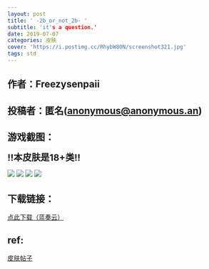 ```yaml
---
layout: post
title: ' -2b_or_not_2b- '
subtitle: 'it's a question.'
date: 2019-07-07
categories: 皮肤
cover: 'https://i.postimg.cc/RhybW80N/screenshot321.jpg'
tags: std
---
```


## 作者：Freezysenpaii

## 投稿者：匿名(anonymous@anonymous.an)
 
## 游戏截图：

<big><big><strong><red>!!本皮肤是18+类!!</red></strong></big></big>

<img src="https://i.postimg.cc/5NXhf5tX/screenshot317.jpg">

<img src="https://i.postimg.cc/SKh3Lwf9/screenshot318.jpg">

<img src="https://i.postimg.cc/1tRd2wT5/screenshot319.jpg">

<img src="https://i.postimg.cc/RhybW80N/screenshot321.jpg">



## 下载链接：

[点此下载（蓝奏云）](https://www.lanzous.com/i4vom0b)

## ref:

[皮肤帖子](https://www.reddit.com/r/OsuSkins/comments/c2w1bd/2b_or_not_2b_std/)